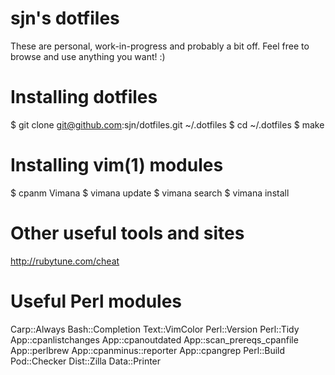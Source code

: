 # sjn's dotfiles

These are personal, work-in-progress and probably a bit off. Feel free
to browse and use anything you want! :)

# Installing dotfiles

$ git clone git@github.com:sjn/dotfiles.git ~/.dotfiles
$ cd ~/.dotfiles
$ make

# Installing vim(1) modules

$ cpanm Vimana
$ vimana update
$ vimana search <something>
$ vimana install <something>

# Other useful tools and sites

http://rubytune.com/cheat

# Useful Perl modules
Carp::Always
Bash::Completion
Text::VimColor
Perl::Version
Perl::Tidy
App::cpanlistchanges
App::cpanoutdated
App::scan_prereqs_cpanfile
App::perlbrew
App::cpanminus::reporter
App::cpangrep
Perl::Build
Pod::Checker
Dist::Zilla
Data::Printer
